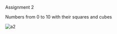 Assignment 2

Numbers from 0 to 10 with their squares and cubes

![a2](https://user-images.githubusercontent.com/67597010/117266884-55452900-ae73-11eb-8828-079eb4667c57.gif)
